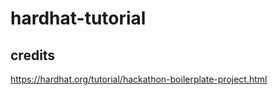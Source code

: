 # hardhat-tutorial

## credits
https://hardhat.org/tutorial/hackathon-boilerplate-project.html <br>
